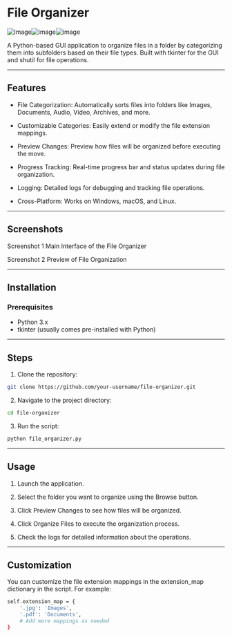 <div id="toc">
  <ul style="list-style: none">
    <summary>
      <h1> File Organizer </h1>
    </summary>
  </ul>
</div>

![image](https://github.com/user-attachments/assets/4483257a-db7a-41d0-b9fb-016c5ec5e8ad)![image](https://github.com/user-attachments/assets/db80762b-826b-4a3a-a809-0f20429cfef6)![image](https://github.com/user-attachments/assets/5fd26e64-9f89-4191-8985-4e342d55c0a2)

A Python-based GUI application to organize files in a folder by categorizing them into subfolders based on their file types. Built with tkinter for the GUI and shutil for file operations.

---

<div id="toc">
  <ul style="list-style: none">
    <summary>
      <h2> Features </h1>
    </summary>
  </ul>
</div>

+ File Categorization: Automatically sorts files into folders like Images, Documents, Audio, Video, Archives, and more.

+ Customizable Categories: Easily extend or modify the file extension mappings.

+ Preview Changes: Preview how files will be organized before executing the move.

+ Progress Tracking: Real-time progress bar and status updates during file organization.

+ Logging: Detailed logs for debugging and tracking file operations.
  
+ Cross-Platform: Works on Windows, macOS, and Linux.

---

<div id="toc">
  <ul style="list-style: none">
    <summary>
      <h2> Screenshots </h1>
    </summary>
  </ul>
</div>
Screenshot 1
Main Interface of the File Organizer


Screenshot 2
Preview of File Organization

---

<div id="toc">
  <ul style="list-style: none">
    <summary>
      <h2> Installation </h1>
    </summary>
  </ul>
</div>

### Prerequisites
+ Python 3.x
+ tkinter (usually comes pre-installed with Python)
  
---

<div id="toc">
  <ul style="list-style: none">
    <summary>
      <h2> Steps </h1>
    </summary>
  </ul>
</div>

1. Clone the repository:
```bash
git clone https://github.com/your-username/file-organizer.git
```
2. Navigate to the project directory:
```bash
cd file-organizer
```
3. Run the script:
```bash
python file_organizer.py
```

---

<div id="toc">
  <ul style="list-style: none">
    <summary>
      <h2> Usage </h1>
    </summary>
  </ul>
</div>

1. Launch the application.

2. Select the folder you want to organize using the Browse button.

3. Click Preview Changes to see how files will be organized.

4. Click Organize Files to execute the organization process.

5. Check the logs for detailed information about the operations.

---

<div id="toc">
  <ul style="list-style: none">
    <summary>
      <h2> Customization </h1>
    </summary>
  </ul>
</div>

You can customize the file extension mappings in the extension_map dictionary in the script. For example:

```bash
self.extension_map = {
    '.jpg': 'Images',
    '.pdf': 'Documents',
    # Add more mappings as needed
}
```
